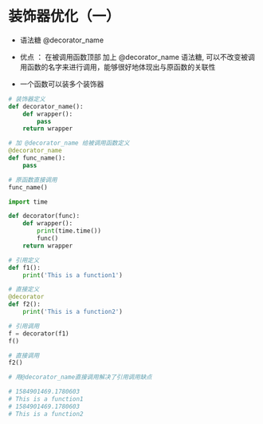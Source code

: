 # 装饰器优化（一）
- 语法糖 @decorator_name
  
- 优点 ： 在被调用函数顶部 加上 @decorator_name 语法糖, 可以不改变被调用函数的名字来进行调用，能够很好地体现出与原函数的关联性

- 一个函数可以装多个装饰器



```python
# 装饰器定义
def decorator_name():
    def wrapper():
        pass
    return wrapper

# 加 @decorator_name 给被调用函数定义
@decorator_name
def func_name():
    pass

# 原函数直接调用
func_name()
```

```python
import time

def decorator(func):
    def wrapper():
        print(time.time())
        func()
    return wrapper

# 引用定义
def f1():
    print('This is a function1')

# 直接定义
@decorator
def f2():
    print('This is a function2')

# 引用调用
f = decorator(f1)
f()

# 直接调用
f2()

# 用@decorator_name直接调用解决了引用调用缺点

# 1584901469.1780603
# This is a function1
# 1584901469.1780603
# This is a function2
```